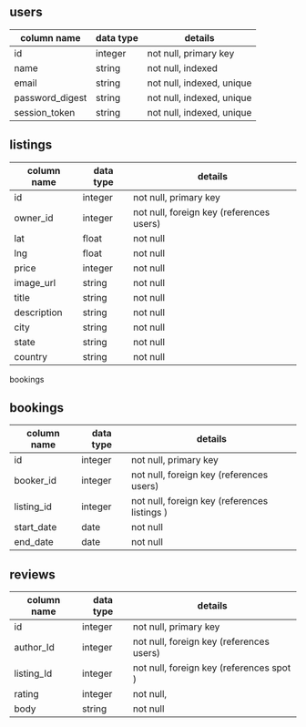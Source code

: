 ## users
column name     | data type | details
----------------|-----------|-----------------------
id              | integer   | not null, primary key
name            | string    | not null, indexed
email           | string    | not null, indexed, unique
password_digest | string    | not null, indexed, unique
session_token   | string    | not null, indexed, unique

## listings
column name | data type | details
------------|-----------|-----------------------
id          | integer   | not null, primary key
owner_id    | integer   | not null, foreign key (references users)
lat         | float     | not null
lng         | float     | not null
price       | integer   | not null
image_url   | string    | not null
title       | string    | not null
description | string    | not null
city        | string    | not null
state       | string    | not null
country     | string    | not null
bookings

## bookings
column name | data type | details
------------|-----------|-----------------------
id          | integer   | not null, primary key
booker_id   | integer   | not null, foreign key (references users)
listing_id  | integer   | not null, foreign key (references listings )
start_date  | date      | not null
end_date    | date      | not null

## reviews
column name | data type | details
------------|-----------|-----------------------
id          | integer   | not null, primary key
author_Id   | integer   | not null, foreign key (references users)
listing_Id  | integer   | not null, foreign key (references spot )
rating      | integer   | not null,
body        | string    | not null
